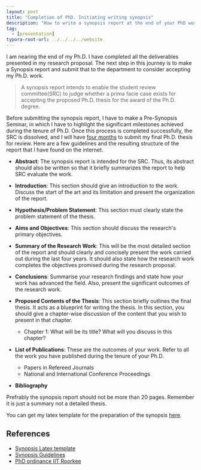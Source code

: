 ```yaml
---
layout: post
title: "Completion of PhD. Initiating writing synopsis"
description: "How to write a synopsis report at the end of your PhD work. 🎓"
tag: 
  - [presentation]
typora-root-url: ../../../../website
---
```


I am nearing the end of my Ph.D. I have completed all the deliverables presented in my research proposal. The next step in this journey is to make a Synopsis report and submit that to the department to consider accepting my Ph.D. work.

> A synopsis report intends to enable the student review committee(SRC) to judge whether a prima facie case exists for accepting the proposed Ph.D. thesis for the award of the Ph.D. degree. 

Before submitting the synopsis report, I have to make a Pre-Synopsis Seminar, in which I have to highlight the significant milestones achieved during the tenure of Ph.D. Once this process is completed successfully, the SRC is dissolved, and I will have [four months](https://www.iitr.ac.in/academics/uploads/PhD%20Ordinances%20and%20Regulations%20(NEW).pdf) to submit my final Ph.D. thesis for review. Here are a few guidelines and the resulting structure of the report that I have found on the internet. 

- **Abstract**: The synopsis report is intended for the SRC. Thus, its abstract should also be written so that it briefly summarizes the report to help SRC evaluate the work.

- **Introduction**: This section should give an introduction to the work. Discuss the start of the art and its limitation and present the organization of the report.

- **Hypothesis/Problem Statement**: This section must clearly state the problem statement of the thesis.

- **Aims and Objectives**: This section should discuss the research's primary objectives.

- **Summary of the Research Work**: This will be the most detailed section of the report and should clearly and concisely present the work carried out during the last four years. It should also state how the research work completes the objectives promised during the research proposal.

- **Conclusions**: Summarise your research findings and state how your work has advanced the field. Also, present the significant outcomes of the research work.

- **Proposed Contents of the Thesis**: This section briefly outlines the final thesis. It acts as a blueprint for writing the thesis. In this section, you should give a chapter-wise discussion of the content that you wish to present in that chapter.

	- Chapter 1: What will be its title? What will you discuss in this chapter? 

- **List of Publications**: These are the outcomes of your work. Refer to all the work you have published during the tenure of your Ph.D.

	- Papers in Refereed Journals
  - National and International Conference Proceedings

- **Bibliography**

Prefrably the synopsis report should not be more than 20 pages. Remember it is just a summary not a detailed thesis. 

You can get my latex template for the preparation of the synopsis [here](https://github.com/iitrabhi/synopsis-template).

## References

- [Synopsis Latex template](https://github.com/iitrabhi/synopsis-template)
- [Synopsis Guidelines](https://www.iitb.ac.in/newacadhome/GuidelinesPhDSynopsispreparation07Jan2016.pdf)
- [PhD ordinance IIT Roorkee](https://www.iitr.ac.in/academics/uploads/PhD%20Ordinances%20and%20Regulations%20(NEW).pdf)
